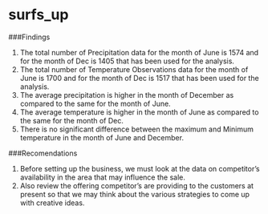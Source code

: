 # surfs_up

###Findings

 1. The total number of Precipitation data for the month of June is 1574 and for the month of Dec is 1405 that has been used for the analysis.
 2. The total number of Temperature Observations data for the month of June is 1700 and for the month of Dec is 1517 that has been used for the analysis.
 3. The average precipitation is higher in the month of December as compared to the same for the month of June.
 4. The average temperature is higher in the month of June as compared to the same for the month of Dec.
 5. There is no significant difference between the maximum and Minimum temperature in the month of June and December.

###Recomendations

 1. Before setting up the business, we must look at the data on competitor’s availability in the area that may influence the sale.
 2. Also review the offering competitor’s are providing to the customers at present so that we may think about the various strategies to come up with creative ideas.
